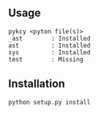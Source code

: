 Usage
----------

    pykcy <pyton file(s)>
    _ast 		: Installed
    ast 		: Installed
    sys 		: Installed
    test		: Missing


Installation
----------

	python setup.py install



